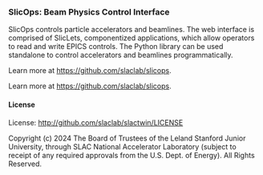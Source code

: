 ### SlicOps: Beam Physics Control Interface

SlicOps controls particle accelerators and beamlines. The web
interface is comprised of SlicLets, componentized applications, which
allow operators to read and write EPICS controls.  The Python library
can be used standalone to control accelerators and beamlines
programmatically.

Learn more at https://github.com/slaclab/slicops.

Learn more at https://github.com/slaclab/slicops.

#### License

License: http://github.com/slaclab/slactwin/LICENSE

Copyright (c) 2024 The Board of Trustees of the Leland Stanford Junior University, through SLAC National Accelerator Laboratory (subject to receipt of any required approvals from the U.S. Dept. of Energy).  All Rights Reserved.
